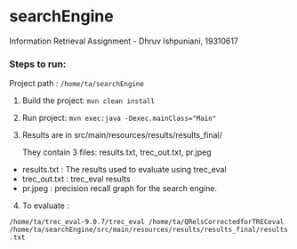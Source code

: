 # searchEngine
Information Retrieval Assignment - Dhruv Ishpuniani, 19310617

### Steps to run:

Project path : `/home/ta/searchEngine`

1. Build the project: `mvn clean install`

2. Run project: `mvn exec:java -Dexec.mainClass="Main"`

3. Results are in src/main/resources/results/results_final/

    They contain 3 files: results.txt, trec_out.txt, pr.jpeg
- results.txt : The results used to evaluate using trec_eval
- trec_out.txt : trec_eval results
- pr.jpeg : precision recall graph for the search engine. 

4. To evaluate : 

`/home/ta/trec_eval-9.0.7/trec_eval /home/ta/QRelsCorrectedforTRECeval /home/ta/searchEngine/src/main/resources/results/results_final/results.txt`
